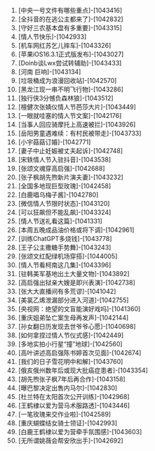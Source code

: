 
1. [中央一号文件有哪些重点]-[1043416]
1. [全抖音的在逃公主都来了]-[1042832]
1. [守好三农基本盘有多重要]-[1043315]
1. [情人节快乐]-[1042933]
1. [机车网红苏乞儿摔车]-[1043326]
1. [苹果iOS16.3.1正式版发布]-[1043027]
1. [Doinb谈Lwx尝试转辅助]-[1043433]
1. [河南 巨响]-[1043134]
1. [垃圾桶成为浪漫回收站]-[1042570]
1. [黑龙江现一串不明飞行物]-[1043286]
1. [独行侠3分憾负森林狼]-[1043512]
1. [檀健次张婧仪情人节芭莎大片]-[1043449]
1. [一眼就哇塞的情人节文案]-[1042176]
1. [当事人回应骑摩托上高速被拦]-[1043926]
1. [岳阳男童遇难续：有村民被带走]-[1043733]
1. [小宇菇菇订婚]-[1042771]
1. [妻子中止妊娠被丈夫起诉]-[1042748]
1. [宋轶情人节入驻抖音]-[1043538]
1. [张颂文魂穿高启强]-[1042688]
1. [张子枫胡先煦新片演夫妻]-[1043232]
1. [全国多地现巨型玫瑰]-[1042458]
1. [白鹿唱乌梅子酱]-[1042780]
1. [微信情人节限时状态]-[1043120]
1. [可以狂飙但不能乱飙]-[1043324]
1. [情人节送礼看这篇]-[1041331]
1. [本周五晚成品油价格或将下调]-[1042961]
1. [训练ChatGPT多烧钱]-[1043778]
1. [王子公主撒糖手势舞]-[1043243]
1. [张颂文红配绿机场穿搭]-[1044005]
1. [情人节看柯南这几集]-[1043396]
1. [驻韩美军基地出土大量文物]-[1043892]
1. [高启强出狱亲大嫂是即兴表演]-[1042738]
1. [张大大直播间有多荒谬]-[1041042]
1. [美氯乙烯泄漏部分进入河道]-[1042755]
1. [央视网：绝望的文盲能演好戏吗]-[1041360]
1. [重庆姐弟坠亡案生母再发声]-[1042144]
1. [孙女翻日历发现去世爷爷心愿]-[1040698]
1. [如何拿捏过情人节仪式感]-[1042449]
1. [多地实拍小行星“撞”地球]-[1042560]
1. [高叶讲述高启强陈书婷首次见面]-[1042674]
1. [我们的日子雪花明中和解]-[1043760]
1. [俄亥俄州数年后或现大批癌症患者]-[1043354]
1. [胡先煦张子枫7年后再合作]-[1043158]
1. [曝巴黎决定出售内马尔]-[1042830]
1. [杜兰特在太阳首次公开训练]-[1042968]
1. [王鹤棣以爱为营马术服路透]-[1043446]
1. [一笔玫瑰来交作业啦]-[1042589]
1. [重庆蝴蝶结女骑士领证]-[1042993]
1. [白鹿王鹤棣以爱为营牵手氛围感]-[1043603]
1. [无所谓姚薇会帮安欣出手]-[1042692]